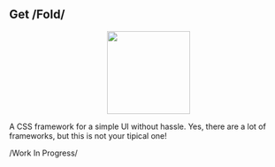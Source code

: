 ## Get /Fold/
<p align=center><img src="https://github.com/half-real-SCRACX/Fold/blob/main/Resources/fold-logo-small.png" width="150"></p>
A CSS framework for a simple UI without hassle. Yes, there are a lot of frameworks, but this is not your tipical one!

 /Work In Progress/
